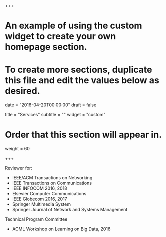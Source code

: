 +++
# An example of using the custom widget to create your own homepage section.
# To create more sections, duplicate this file and edit the values below as desired.

date = "2016-04-20T00:00:00"
draft = false

title = "Services"
subtitle = ""
widget = "custom"

# Order that this section will appear in.
weight = 60

+++

Reviewer for:

- IEEE/ACM Transactions on Networking 
- IEEE Transactions on Communications 
- IEEE INFOCOM 2016, 2018
- Elsevier Computer Communications
- IEEE Globecom 2016, 2017
- Springer Multimedia System
- Springer Journal of Network and Systems Management

Technical Program Committee

- ACML Workshop on Learning on Big Data, 2016
